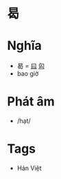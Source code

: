 # 曷

# Nghĩa
* 曷 = [曰](曰.md) [匃](匃.md)
* bao giờ

# Phát âm
* /hạt/

# Tags
* Hán Việt

<script>window.HANZI_FIELD='曷';</script>
